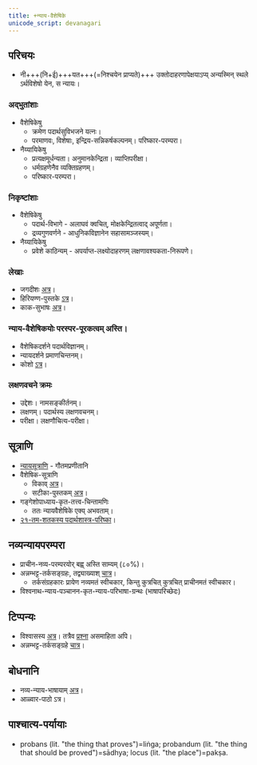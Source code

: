 ```yaml
---
title: +न्याय-वैशेषिके
unicode_script: devanagari
---
```


## परिचयः
- नी+++(नि+ई)+++यत+++(=निश्चयेन प्राप्यते)+++ उक्तोदाहरणापेक्षयाऽप्य् अन्यस्मिन् स्थले ऽर्थविशेषो येन, स न्यायः।

### अद्भुतांशाः
- वैशेषिकेषु
  - क्रमेण पदार्थसुविभजने  यत्नः।
  - परमाणवः, विशेषाः, इन्द्रिय-सन्निकर्षकल्पनम्। परिष्कार-परम्परा।
- नैय्यायिकेषु
  - प्रत्यक्षमूर्धन्यता। अनुमानकेन्द्रिता। व्याप्तिपरीक्षा। 
  - धर्मग्रहणेनैव व्यक्तिग्रहणम्। 
  - परिष्कार-परम्परा।

### निकृष्टांशाः
- वैशेषिकेषु
  - पदार्थ-विभागे - अलाघवं क्वचित्, मोक्षकेन्द्रितत्वाद् अपूर्णता। 
  - द्रव्यगुणवर्णने - आधुनिकविज्ञानेन सहासामञ्जस्यम्।
- नैय्यायिकेषु
  - प्रवेशे काठिन्यम् - अपर्याप्त-लक्ष्योदाहरणम् लक्षणावश्यकता-निरूपणे।

### लेखाः
- जगदीशः [अत्र](https://archive.org/stream/in.ernet.dli.2015.31521/2015.31521.Hindu-Realism-Being-An-Introduction-To-The-Metaphysics-Of-Nyayya-vaisheshika-System-Of-Philosophy#page/n79/mode/2up)।
- हिरियण्ण-पुस्तके [ऽत्र](https://archive.org/stream/OutlinesOfIndianPhilosophyByM.Hiriyanna/Outlines%20of%20Indian%20Philosophy%20by%20M.%20Hiriyanna#page/n231/mode/2up)।
- काक-सुभाषः [अत्र](https://archive.org/stream/arxiv-physics0310001/physics0310001#page/n12/mode/1up)।

### न्याय-वैशेषिकयोः परस्पर-पूरकत्वम् अस्ति।
- वैशेषिकदर्शने पदार्थविज्ञानम्।
- न्यायदर्शने प्रमाणचिन्तनम्।
- कोशो [ऽत्र](https://archive.org/details/nyayakosa)।  

### लक्षणवचने क्रमः
- उद्देशः। नामसङ्कीर्तनम्।
- लक्षणम्। पदार्थस्य लक्षणवचनम्।
- परीक्षा। लक्षणौचित्य-परीक्षा।

## सूत्राणि
- [न्यायसूत्राणि](https://sa.wikibooks.org/wiki/%E0%A4%A8%E0%A5%8D%E0%A4%AF%E0%A4%BE%E0%A4%AF%E0%A4%B8%E0%A5%82%E0%A4%A4%E0%A5%8D%E0%A4%B0) \- गौतमप्रणीतानि
- वैशेषिक-सूत्राणि
    - विकाव् [अत्र](https://sa.wikibooks.org/wiki/%E0%A4%B5%E0%A5%88%E0%A4%B6%E0%A5%87%E0%A4%B7%E0%A4%BF%E0%A4%95%E0%A4%B8%E0%A5%82%E0%A4%A4%E0%A5%8D%E0%A4%B0%E0%A4%AE%E0%A5%8D)।
    - सटीका-पुस्तकम् [अत्र](https://archive.org/stream/in.ernet.dli.2015.274624/2015.274624.Vaisheshika-Darshana#page/n43/mode/2up)।
- गङ्गेशोपाध्याय-कृत-तत्त्व-चिन्तामणिः
    - ततः न्यायवैशेषिके एक्य् अभवताम्।
- [२१-तम-शतकस्य पदार्थशास्त्र-परिष्का](21ce-padArtha-shAstra-pariShkAraH/)।

## नव्यन्यायपरम्परा
- प्राचीन-नव्य-परम्परयोर्‌ बह्व् अस्ति साम्यम् (८०%)।  
- अन्नम्भट्ट-तर्कसङ्ग्रहः, तद्व्याख्याश् [चात्र](tarkasangrahaH/)।
    - तर्कसंग्रहकारः प्रायेण नव्यमतं स्वीचकार, किन्तु कुत्रचित् कुत्रचित् प्राचीनमतं स्वीचकार।  
- विश्वनाथ-न्याय-पञ्चानन-कृत-न्याय-परिभाषा-ग्रन्थः (भाषापरिच्छेदः)

## टिप्पन्यः
- विश्वासस्य [अत्र](https://docs.google.com/spreadsheets/d/1Q4C4b7yHeK-3fwgAPCdSTRjPIJFEN2NLBKObH9AC-dU/edit#gid=950757355)। तत्रैव [प्रश्ना](https://docs.google.com/spreadsheets/d/1Q4C4b7yHeK-3fwgAPCdSTRjPIJFEN2NLBKObH9AC-dU/edit#gid=1103198300) असमाहिता अपि।
- अन्नम्भट्ट-तर्कसङ्ग्रहे [चात्र](https://sites.google.com/site/samskrtamsfo/darsanam/nyayashastram/tarkasangrahah.1586341761225)।

## बोधनानि
- नव्य-न्याय-भाषायाम् [अत्र](https://www.youtube.com/watch?v=ioLl9gGSAo4)।
- आळ्वार-पाठो ऽत्र।


## पाश्चात्य-पर्यायाः
- probans (lit. "the thing that proves")=liṅga; probandum (lit. "the thing that should be proved")=sādhya; locus (lit. "the place")=pakṣa.